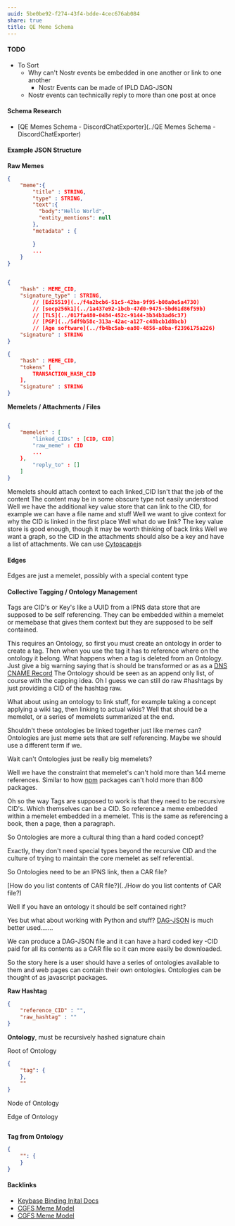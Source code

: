 ```yaml
---
uuid: 5be0be92-f274-43f4-bdde-4cec676ab084
share: true
title: QE Meme Schema
---
```

#### TODO

* To Sort
	* Why can't Nostr events be embedded in one another or link to one another
		* Nostr Events can be made of IPLD DAG-JSON
	* Nostr events can technically reply to more than one post at once

#### Schema Research

* [QE Memes Schema - DiscordChatExporter](../QE Memes Schema - DiscordChatExporter)


#### Example JSON Structure

**Raw Memes**
``` JSON
{
	"meme":{
		"title" : STRING,
	    "type" : STRING,
	    "text":{
	      "body":"Hello World",
	      "entity_mentions": null
	    },
	    "metadata" : {
	    
	    }
	    ...
	}
}


{
	"hash" : MEME_CID,
	"signature_type" : STRING,
		// [Ed25519](../f4a2bcb6-51c5-42ba-9f95-b08a0e5a4730) 
		// [secp256k1](../1a437e92-1bcb-47d0-9475-5bd61d86f59b)
		// [TLS](../017fa480-0484-452c-9144-3b34b3ad6c37)
		// [PGP](../5df9b58c-313a-42ac-a127-c48bcb1d8bcb)
		// [Age software](../fb4bc5ab-ea80-4856-a0ba-f2396175a226)
	"signature" : STRING
}

{
	"hash" : MEME_CID,
	"tokens" [
		TRANSACTION_HASH_CID
	],
	"signature" : STRING
}
```

**Memelets / Attachments / Files**
``` JSON

{
	"memelet" : [
		"linked_CIDs" : [CID, CID]
		"raw_meme" : CID
	    ...
	},
		"reply_to" : []
	]
}

```
Memelets should attach context to each linked_CID
Isn't that the job of the content
The content may be in some obscure type not easily understood
Well we have the additional key value store that can link to the CID, for example we can have a file name and stuff
Well we want to give context for why the CID is linked in the first place
Well what do we link?
The key value store is good enough, though it may be worth thinking of back links
Well we want a graph, so the CID in the attachments should also be a key and have a list of attachments.
We can use [Cytoscape](../7959eac3-09b5-42df-b702-a7c65458052e)js 



#### Edges

Edges are just a memelet, possibly with a special content type
#### **Collective Tagging / Ontology Management**

Tags are CID's or Key's like a UUID from a IPNS data store that are supposed to be self referencing. They can be embedded within a memelet or memebase that gives them context but they are supposed to be self contained.

This requires an Ontology, so first you must create an ontology in order to create a tag.
Then when you use the tag it has to reference where on the ontology it belong.
What happens when a tag is deleted from an Ontology.
Just give a big warning saying that is should be transformed or as as a [DNS](../6f2b1d6c-3b38-4e05-bf02-69af4d23f098) [CNAME Record](../5191c3c4-6264-4070-b4ca-c8bc1bb81884)
The Ontology should be seen as an append only list, of course with the capping idea.
Oh I guess we can still do raw #hashtags by just providing a CID of the hashtag raw.

What about using an ontology to link stuff, for example taking a concept applying a wiki tag, then linking to actual wikis?
Well that should be a memelet, or a series of memelets summarized at the end.

Shouldn't these ontologies be linked together just like memes can?
Ontologies are just meme sets that are self referencing.
Maybe we should use a different term if we.

Wait can't Ontologies just be really big memelets?

Well we have the constraint that memelet's can't hold more than 144 meme references. Similar to how [npm](../Software/List/npm) packages can't hold more than 800 packages.

Oh so the way Tags are supposed to work is that they need to be recursive CID's. Which themselves can be a CID. So reference a meme embedded within a memelet embedded in a memelet. This is the same as referencing a book, then a page, then a paragraph.

So Ontologies are more a cultural thing than a hard coded concept?

Exactly, they don't need special types beyond the recursive CID and the culture of trying to maintain the core memelet as self referential.

So Ontologies need to be an IPNS link, then a CAR file?

[How do you list contents of CAR file?](../How do you list contents of CAR file?)

Well if you have an ontology it should be self contained right?

Yes but what about working with Python and stuff? [DAG-JSON](../542cf224-0a5f-4c62-b4f8-41521da2dd50) is much better used.......

We can produce a DAG-JSON file and it can have a hard coded key -CID paid for all its contents as a CAR file so it can more easily be downloaded.

So the story here is a user should have a series of ontologies available to them and web pages can contain their own ontologies. Ontologies can be thought of as javascript packages.

**Raw Hashtag**
``` JSON
{
	"reference_CID" : "",
	"raw_hashtag" : ""
}
```

**Ontology**, must be recursively hashed signature chain

Root of Ontology
``` JSON
{
	"tag": {
	},
	""
}
```

Node of Ontology

Edge of Ontology
``` JSON

```

**Tag from Ontology**
``` JSON
{
	"": {
	}
}
```





#### Backlinks

* [Keybase Binding Inital Docs](/65f9c304-affc-4dc5-bde9-43994e99b2b9)
* [CGFS Meme Model](/88bdf6a2-d788-4352-bb46-373a72542d71)
* [CGFS Meme Model](/88bdf6a2-d788-4352-bb46-373a72542d71)